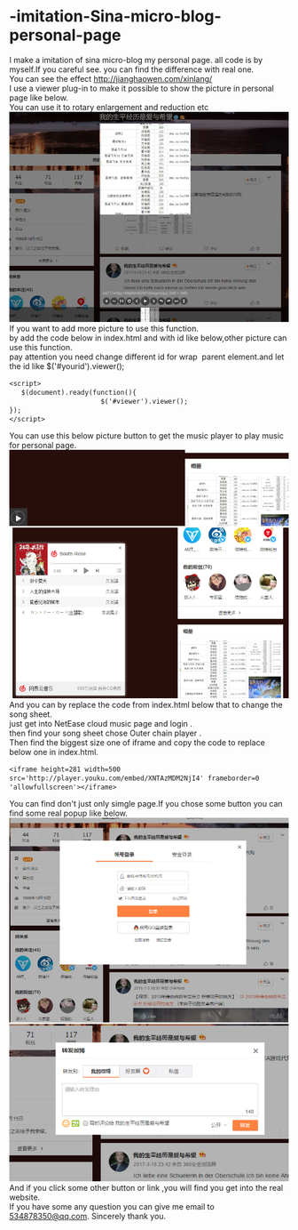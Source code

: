 # -imitation-Sina-micro-blog-personal-page

I make a imitation of sina micro-blog my personal page. all code is by myself.If you careful see. you can find the difference with real one.        
You can see the effect http://jianghaowen.com/xinlang/          
I use a viewer plug-in  to make it possible to show the picture in personal page like below.        
You can use it to rotary enlargement and reduction etc                     
![picture](imagin/1.png)
If you want to add more picture to use this function.            
by add the code below in index.html and with id like below,other picture can use this function.             
pay attention you need change different id for wrap <img> parent element.and let the id like $('#yourid').viewer();      
```
<script>   
   $(document).ready(function(){
			           $('#viewer').viewer();
});
</script>
```
You can use this below picture button to get the music player to play music for personal page.  
![picture](imagin/2.png)  
![picture](imagin/3.png)  
And you can by replace the code from index.html below that to change the song sheet.      
just get into NetEase cloud music page and login .  
then find your song sheet chose Outer chain player .  
  Then find the biggest size one of iframe and copy the code to replace below one in index.html.    
```
<iframe height=281 width=500 src='http://player.youku.com/embed/XNTAzMDM2NjI4' frameborder=0 'allowfullscreen'></iframe>
```
You can find don't just only simgle page.If you chose some button you can find some real popup like below.    
![picture](imagin/KRMU9HVIO[8K7SSG$W@~GCT.png)
![picture](imagin/4.png)     
   And if you click some other button or link ,you will find you get into the real website.  
If you have some any question you can give me email to 534878350@qq.com.   Sincerely thank you.  
